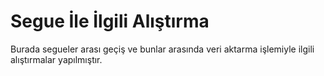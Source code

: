 # Segue İle İlgili Alıştırma

Burada segueler arası geçiş ve bunlar arasında veri aktarma işlemiyle ilgili alıştırmalar yapılmıştır.
